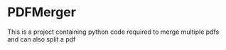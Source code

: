 # PDFMerger
This is a project containing python code required to merge multiple pdfs and can also split a pdf
